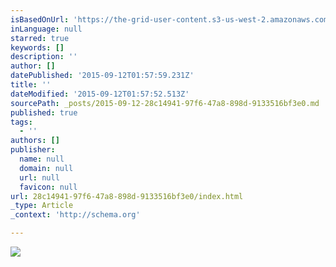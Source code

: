 ```yaml
---
isBasedOnUrl: 'https://the-grid-user-content.s3-us-west-2.amazonaws.com/fdd6b9c9-4342-4dcc-887d-dd99c1df8517.GIF'
inLanguage: null
starred: true
keywords: []
description: ''
author: []
datePublished: '2015-09-12T01:57:59.231Z'
title: ''
dateModified: '2015-09-12T01:57:52.513Z'
sourcePath: _posts/2015-09-12-28c14941-97f6-47a8-898d-9133516bf3e0.md
published: true
tags:
  - ''
authors: []
publisher:
  name: null
  domain: null
  url: null
  favicon: null
url: 28c14941-97f6-47a8-898d-9133516bf3e0/index.html
_type: Article
_context: 'http://schema.org'

---
```

![](https://the-grid-user-content.s3-us-west-2.amazonaws.com/fdd6b9c9-4342-4dcc-887d-dd99c1df8517.GIF)